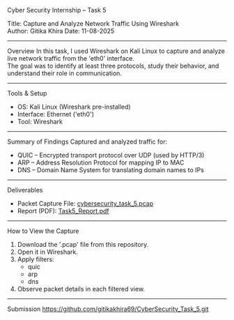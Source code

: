 Cyber Security Internship – Task 5

Title: Capture and Analyze Network Traffic Using Wireshark  
Author: Gitika Khira 
Date: 11-08-2025  

---

Overview
In this task, I used Wireshark on Kali Linux to capture and analyze live network traffic from the 'eth0' interface.  
The goal was to identify at least three protocols, study their behavior, and understand their role in communication.

---

Tools & Setup
- OS: Kali Linux (Wireshark pre-installed)
- Interface: Ethernet ('eth0')
- Tool: Wireshark

---

Summary of Findings
Captured and analyzed traffic for:
- QUIC – Encrypted transport protocol over UDP (used by HTTP/3)
- ARP – Address Resolution Protocol for mapping IP to MAC
- DNS – Domain Name System for translating domain names to IPs

---

Deliverables
- Packet Capture File: [cybersecurity_task_5.pcap](capture/cybersecurity_task_5.pcap)
- Report (PDF): [Task5_Report.pdf](report/Task5_Report.pdf)

---

How to View the Capture
1. Download the '.pcap' file from this repository.
2. Open it in Wireshark.
3. Apply filters:
   - quic
   - arp
   - dns
4. Observe packet details in each filtered view.

---

Submission
https://github.com/gitikakhira69/CyberSecurity_Task_5.git
